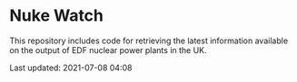 # Nuke Watch

This repository includes code for retrieving the latest information available on the output of EDF nuclear power plants in the UK.

Last updated: 2021-07-08 04:08
